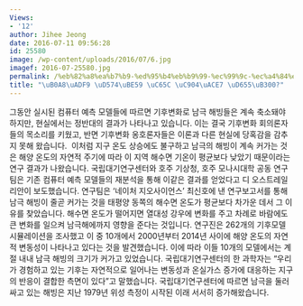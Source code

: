 ```yaml
---
Views:
- '12'
author: Jihee Jeong
date: 2016-07-11 09:56:28
id: 25580
image: /wp-content/uploads/2016/07/6.jpg
imagef: 2016-07-25580.jpg
permalink: /%eb%82%a8%ea%b7%b9-%ed%95%b4%eb%b9%99-%ec%99%9c-%ec%a4%84%ea%b3%a7-%ed%99%95%eb%8c%80/
title: "\uB0A8\uADF9 \uD574\uBE59 \uC65C \uC904\uACE7 \uD655\uB300?"
---
```


그동안 실시된 컴퓨터 예측 모델들에 따르면 기후변화로 남극 해빙들은 계속 축소돼야 하지만, 현실에서는 정반대의 결과가 나타나고 있습니다. 이는 결국 기후변화 회의론자들의 목소리를 키웠고, 반면 기후변화 옹호론자들은 이론과 다른 현실에 당혹감을 감추지 못해 왔습니다.  이처럼 지구 온도 상승에도 불구하고 남극의 해빙이 계속 커가는 것은 해양 온도의 자연적 주기에 따라 이 지역 해수면 기온이 평균보다 낮았기 때문이라는 연구 결과가 나왔습니다. 국립대기연구센터와 호주 기상청, 호주 모나시대학 공동 연구팀은 기존 컴퓨터 예측 모델들의 재분석을 통해 이같은 결과를 얻었다고 디 오스트레일리안이 보도했습니다. 연구팀은 &#8216;네이처 지오사이언스&#8217; 최신호에 낸 연구보고서를 통해 남극 해빙이 줄곧 커가는 것을 태평양 동쪽의 해수면 온도가 평균보다 차가운 데서 그 이유를 찾았습니다. 해수면 온도가 떨어지면 열대성 강우에 변화를 주고 차례로 바람에도 큰 변화를 일으켜 남극해에까지 영향을 준다는 것입니다. 연구진은 262개의 기후모델 시뮬레이션을 조사했고 이 중 10개에서 2000년부터 2014년 사이에 해양 온도의 자연적 변동성이 나타나고 있다는 것을 발견했습니다. 이에 따라 이들 10개의 모델에서는 계절 내내 남극 해빙의 크기가 커가고 있었습니다. 국립대기연구센터의 한 과학자는 &#8220;우리가 경험하고 있는 기후는 자연적으로 일어나는 변동성과 온실가스 증가에 대응하는 지구의 반응이 결합한 측면이 있다&#8221;고 말했습니다. 국립대기연구센터에 따르면 남극을 둘러싸고 있는 해빙은 지난 1979년 위성 측정이 시작된 이래 서서히 증가해왔습니다.